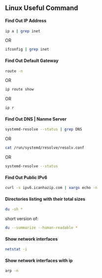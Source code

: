 ## Linux Useful Command

#### Find Out IP Address

```bash
ip a | grep inet
```

OR

```bash
ifconfig | grep inet
```



#### Find Out Default Gateway

```bash
route -n
```

OR

```bash
ip route show
```

OR

```bash
ip r
```



#### Find Out DNS | Nanme Server

```bash
systemd-resolve --status | grep DNS
```

OR

```bash
cat /run/systemd/resolve/resolv.conf
```

OR

```bash
systemd-resolve --status
```



#### Find Out Public IPv6

```bash
curl -s ipv6.icanhazip.com | xargs echo -n
```



#### Directories listing with their total sizes

```bash
du -sh *
```

short version of:

```bash
du --summarize --human-readable *
```


#### Show network interfaces

```bash
netstat -i
```


#### Show network interfaces with ip

```bash
arp -n
```
